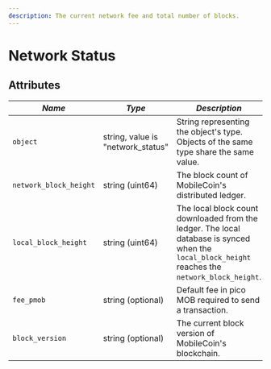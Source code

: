 ```yaml
---
description: The current network fee and total number of blocks.
---
```


# Network Status

## Attributes

| _Name_                 | _Type_                             | _Description_                                                                                                                                    |
| ---------------------- | ---------------------------------- | ------------------------------------------------------------------------------------------------------------------------------------------------ |
| `object`               | string, value is "network\_status" | String representing the object's type. Objects of the same type share the same value.                                                            |
| `network_block_height` | string (uint64)                    | The block count of MobileCoin's distributed ledger.                                                                                              |
| `local_block_height`   | string (uint64)                    | The local block count downloaded from the ledger. The local database is synced when the `local_block_height` reaches the `network_block_height`. |
| `fee_pmob`             | string (optional)                  | Default fee in pico MOB required to send a transaction.                                                                                          |
| `block_version`        | string (optional)                  | The current block version of MobileCoin's blockchain.                                                                                            |
